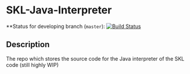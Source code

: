 # SKL-Java-Interpreter
**Status for developing branch (`master`): [![Build Status](https://travis-ci.org/TheSilkMiner/SKL-Java-Interpreter.svg)](https://travis-ci.org/TheSilkMiner/SKL-Java-Interpreter)

## Description
The repo which stores the source code for the Java interpreter of the SKL code (still highly WIP)
